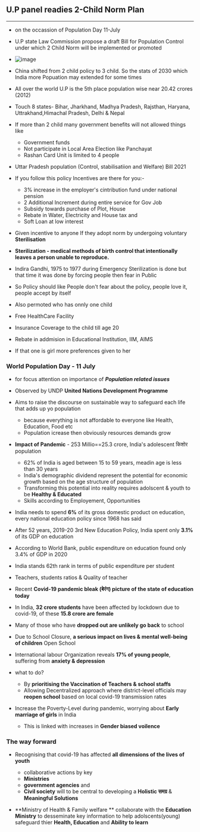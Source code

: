## U.P panel readies 2-Child Norm Plan

---

- on the occassion of Population Day 11-July
- U.P state Law Commission propose a draft Bill for Population Control under which 2 Child Norm will be implemented or promoted
- ![image](https://user-images.githubusercontent.com/47448422/125186195-83b1fc80-e246-11eb-840a-ee2e602feb04.png)
- China shifted from 2 child policy to 3 child. So the stats of 2030 which India more Popuation may extended for some times
- All over the world U.P is the 5th place population wise near 20.42 crores (2012)
- Touch 8 states- Bihar, Jharkhand, Madhya Pradesh, Rajsthan, Haryana, Uttrakhand,Himachal Pradesh, Delhi & Nepal

- If more than 2 child many government benefits will not allowed things like

  - Government funds
  - Not participate in Local Area Election like Panchayat
  - Rashan Card Unit is limited to 4 people

- Uttar Pradesh population (Control, stabilisatiion and Welfare) Bill 2021

- If you follow this policy Incentives are there for you:-
  - 3% increase in the employer's cintribution fund under national pension
  - 2 Additional Increment during entire service for Gov Job
  - Subsidy towards purchase of Plot, House
  - Rebate in Water, Electricity and House tax and
  - Soft Loan at low interest
- Given incentive to anyone If they adopt norm by undergoing voluntary **Sterilisation**
- **Sterilization - medical methods of birth control that intentionally leaves a person unable to reproduce.**
- Indira Gandhi, 1975 to 1977 during Emergency Sterilization is done but that time it was done by forcing people then fear in Public
- So Policy should like People don't fear about the policy, people love it, people accept by itself

- Also permoted who has onnly one child
- Free HealthCare Facility
- Insurance Coverage to the child till age 20
- Rebate in addmision in Educational Institution, IIM, AIMS
- If that one is girl more preferences given to her

### World Population Day - 11 July

- for focus attention on importance of **_Population related issues_**
- Observed by UNDP **United Nations Development Programme**
- Aims to raise the discourse on sustainable way to safeguard each life that adds up yo population

  - because everything is not affordable to everyone like Health, Education, Food etc
  - Population icrease then obviously resources demands grow

- **Impact of Pandemic** - 253 Millio==25.3 crore, India's adolescent किशोर population

  - 62% of India is aged between 15 to 59 years, meadin age is less than 30 years
  - India's demographic dividend represent the potential for economic growth based on the age structure of population
  - Transforming this potential into reality requires adolscent & youth to be **Healthy & Educated**
  - Skills according to Employement, Opportunities

- India needs to spend **6%** of its gross domestic product on education, every national education policy since 1968 has said
- After 52 years, 2019-20 3rd New Education Policy, India spent only **3.1%** of its GDP on education
- According to World Bank, public expenditure on education found only 3.4% of GDP in 2020

- India stands 62th rank in terms of public expenditure per student
- Teachers, students ratios & Quality of teacher
- Recent **Covid-19 pandemic bleak (बेरंग) picture of the state of education today**
- In India, **32 crore students** have been affected by lockdown due to covid-19, of these **15.8 crore are female**
- Many of those who have **dropped out are unlikely go back** to school
- Due to School Closure, **a serious impact on lives & mental well-being of children** Open School
- International labour Organization reveals **17% of young people**, suffering from **anxiety & depression**

- what to do?

  - By **prioritising the Vaccination of Teachers & school staffs**
  - Allowing Decentralized approach where district-level officials may **reopen school** based on local covid-19 transmission rates

- Increase the Poverty-Level during pandemic, worrying about **Early marriage of girls** in India
  - This is linked with increases in **Gender biased voilence**

### The way forward

- Recognising that covid-19 has affected **all dimensions of the lives of youth**

  - collaborative actions by key
  - **Ministries**
  - **government agencies** and
  - **Civil society** will to be central to developing a **Holistic समग्र** & **Meaningful Solutions**

- **Ministry of Health & Family welfare ** collaborate with the **Education Ministry** to desseminate key information to help adolscents(young) safeguard thier **Health, Education** and **Ability to learn**
